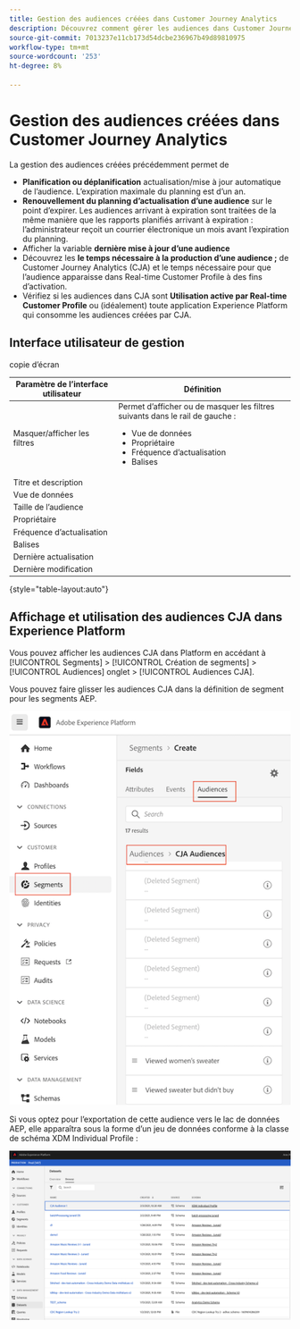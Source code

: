 ```yaml
---
title: Gestion des audiences créées dans Customer Journey Analytics
description: Découvrez comment gérer les audiences dans Customer Journey Analytics
source-git-commit: 7013237e11cb173d54dcbe236967b49d89810975
workflow-type: tm+mt
source-wordcount: '253'
ht-degree: 8%

---
```



# Gestion des audiences créées dans Customer Journey Analytics

La gestion des audiences créées précédemment permet de

* **Planification ou déplanification** actualisation/mise à jour automatique de l’audience. L’expiration maximale du planning est d’un an.
* **Renouvellement du planning d’actualisation d’une audience** sur le point d’expirer. Les audiences arrivant à expiration sont traitées de la même manière que les rapports planifiés arrivant à expiration : l’administrateur reçoit un courrier électronique un mois avant l’expiration du planning.
* Afficher la variable **dernière mise à jour d’une audience**
* Découvrez les **le temps nécessaire à la production d’une audience ;** de Customer Journey Analytics (CJA) et le temps nécessaire pour que l’audience apparaisse dans Real-time Customer Profile à des fins d’activation.
* Vérifiez si les audiences dans CJA sont **Utilisation active par Real-time Customer Profile** ou (idéalement) toute application Experience Platform qui consomme les audiences créées par CJA.

## Interface utilisateur de gestion

copie dʼécran

| Paramètre de l’interface utilisateur | Définition |
| --- | --- |
| Masquer/afficher les filtres | Permet d’afficher ou de masquer les filtres suivants dans le rail de gauche : <ul><li>Vue de données</li><li>Propriétaire</li><li>Fréquence d’actualisation</li><li>Balises</li></ul> |
| Titre et description |  |
| Vue de données |
| Taille de l’audience |  |
| Propriétaire |  |
| Fréquence d’actualisation |  |
| Balises |  |
| Dernière actualisation |  |
| Dernière modification |  |

{style=&quot;table-layout:auto&quot;}

## Affichage et utilisation des audiences CJA dans Experience Platform

Vous pouvez afficher les audiences CJA dans Platform en accédant à [!UICONTROL Segments] > [!UICONTROL Création de segments] > [!UICONTROL Audiences] onglet > [!UICONTROL Audiences CJA].

Vous pouvez faire glisser les audiences CJA dans la définition de segment pour les segments AEP.

![](assets/audiences-aep.png)

Si vous optez pour l’exportation de cette audience vers le lac de données AEP, elle apparaîtra sous la forme d’un jeu de données conforme à la classe de schéma XDM Individual Profile :

![](assets/aep-datalake.png)

